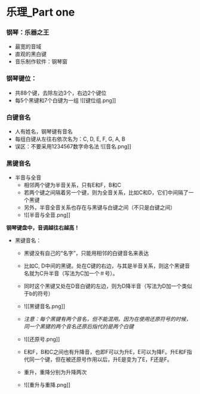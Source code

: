 # 乐理_Part one
### 钢琴：乐器之王
- 最宽的音域
- 直观的黑白键
- 音乐制作软件：钢琴窗

### 钢琴键位：
- 共88个键，去除左边3个，右边2个键位
- 每5个黑键和7个白键为一组
![[键位组.png]]

### 白键音名
- 人有姓名，钢琴键有音名
- 每组白键从左往右依次名为：C, D, E, F, G, A, B
- 误区：不要采用1234567数字命名法
 ![[音名.png]]
 
### 黑键音名
- 半音与全音
	- 相邻两个键为半音关系，只有E和F，B和C
	- 若两个键之间隔着另一个键，则为全音关系，比如C和D，它们中间隔了一个黑键
	- 另外，半音全音关系也存在与黑键与白键之间（不只是白键之间）
	- ![[半音与全音.png]]

**钢琴键盘中，音调越往右越高！**

- 黑键音名：
	- 黑键没有自己的“名字”，只能用相邻的白键音名来表达
	- 比如C, D中间的黑键。处在C键的右边，与其是半音关系，则这个黑键音名就为C升半音（写法为C加一个＃号）。
	- 同时这个黑键又处在D音白键的左边，则为D降半音（写法为D加一个类似于b的符号）
	- ![[黑键音名.png]]
    - *注意：每个黑键有两个音名，但不能混用。因为在使用还原符号的时候，同一个黑键的两个音名还原后指代的是两个白键*
	- ![[还原号.png]]

	- E和F，B和C之间也有升降音，也即F可以为升E，E可以为降F。升E和F指代同一个键，但在被还原号作用以后，升E是变为了E，F还是F。
	- 重升，重降分别为升降两次
	- ![[重升与重降.png]]

	    
	
